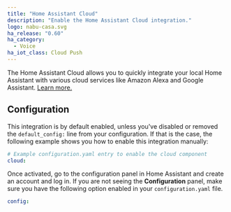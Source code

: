 ```yaml
---
title: "Home Assistant Cloud"
description: "Enable the Home Assistant Cloud integration."
logo: nabu-casa.svg
ha_release: "0.60"
ha_category:
  - Voice
ha_iot_class: Cloud Push
---
```


The Home Assistant Cloud allows you to quickly integrate your local Home Assistant with various cloud services like Amazon Alexa and Google Assistant. [Learn more.](/cloud)

## Configuration

This integration is by default enabled, unless you've disabled or removed the `default_config:` line from your configuration.
If that is the case, the following example shows you how to enable this integration manually:

```yaml
# Example configuration.yaml entry to enable the cloud component
cloud:
```

Once activated, go to the configuration panel in Home Assistant and create an account and log in. If you are not seeing the **Configuration** panel, make sure you have the following option enabled in your `configuration.yaml` file.

```yaml
config:
```
